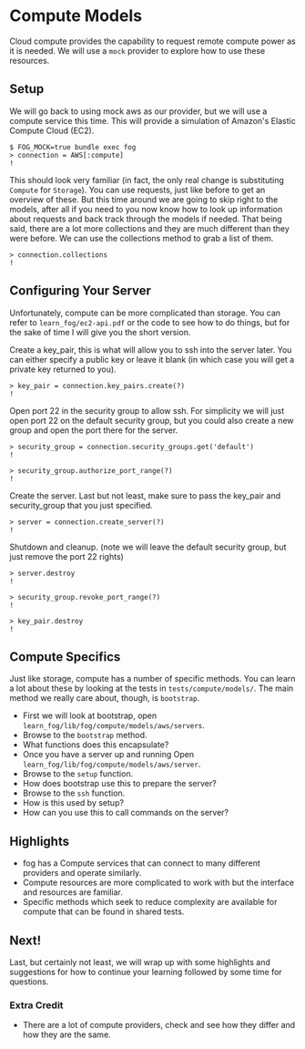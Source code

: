 # Compute Models

Cloud compute provides the capability to request remote compute power as it is needed. We will use a `mock` provider to explore how to use these resources.

## Setup

We will go back to using mock aws as our provider, but we will use a compute service this time. This will provide a simulation of Amazon's Elastic Compute Cloud (EC2).

    $ FOG_MOCK=true bundle exec fog
    > connection = AWS[:compute]
    !

This should look very familiar (in fact, the only real change is substituting `Compute` for `Storage`). You can use requests, just like before to get an overview of these.  But this time around we are going to skip right to the models, after all if you need to you now know how to look up information about requests and back track through the models if needed.  That being said, there are a lot more collections and they are much different than they were before. We can use the collections method to grab a list of them.

    > connection.collections
    !

## Configuring Your Server

Unfortunately, compute can be more complicated than storage. You can refer to `learn_fog/ec2-api.pdf` or the code to see how to do things, but for the sake of time I will give you the short version.

Create a key_pair, this is what will allow you to ssh into the server later.  You can either specify a public key or leave it blank (in which case you will get a private key returned to you).

    > key_pair = connection.key_pairs.create(?)
    !

Open port 22 in the security group to allow ssh.  For simplicity we will just open port 22 on the default security group, but you could also create a new group and open the port there for the server.

    > security_group = connection.security_groups.get('default')
    !

    > security_group.authorize_port_range(?)
    !

Create the server.  Last but not least, make sure to pass the key_pair and security_group that you just specified.

    > server = connection.create_server(?)
    !

Shutdown and cleanup. (note we will leave the default security group, but just remove the port 22 rights)

    > server.destroy
    !

    > security_group.revoke_port_range(?)
    !

    > key_pair.destroy
    !

## Compute Specifics

Just like storage, compute has a number of specific methods. You can learn a lot about these by looking at the tests in `tests/compute/models/`.  The main method we really care about, though, is `bootstrap`.

* First we will look at bootstrap, open `learn_fog/lib/fog/compute/models/aws/servers`.
* Browse to the `bootstrap` method.
* What functions does this encapsulate?
* Once you have a server up and running Open `learn_fog/lib/fog/compute/models/aws/server`.
* Browse to the `setup` function.
* How does bootstrap use this to prepare the server?
* Browse to the `ssh` function.
* How is this used by setup?
* How can you use this to call commands on the server?

## Highlights

* fog has a Compute services that can connect to many different providers and operate similarly.
* Compute resources are more complicated to work with but the interface and resources are familiar.
* Specific methods which seek to reduce complexity are available for compute that can be found in shared tests.

## Next!

Last, but certainly not least, we will wrap up with some highlights and suggestions for how to continue your learning followed by some time for questions.

### Extra Credit

* There are a lot of compute providers, check and see how they differ and how they are the same.

